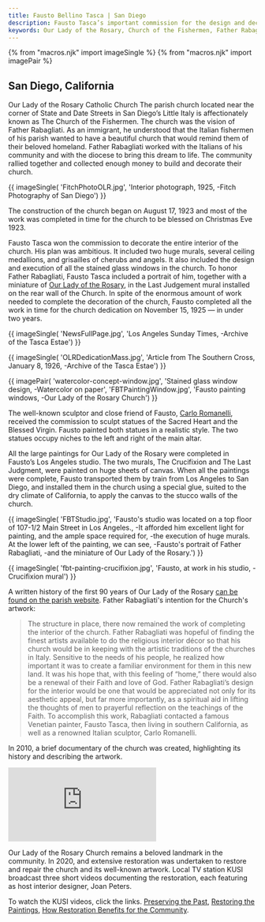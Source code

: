 ```yaml
---
title: Fausto Bellino Tasca | San Diego
description: Fausto Tasca’s important commission for the design and decorative painting for the interior of Our Lady of the Rosary Church in San Diego, California, was completed in about 2 years. Part of this commission included the design and execution of 13 stained glass windows.
keywords: Our Lady of the Rosary, Church of the Fishermen, Father Rabagliati, stained glass, Last Judgement, Crucifixion, mural
---
```

{% from "macros.njk" import imageSingle %}
{% from "macros.njk" import imagePair %}

## San Diego, California

<span class="intro">Our Lady of the Rosary Catholic Church</span>
The parish church located near the corner of State and Date Streets in San Diego’s Little Italy is affectionately known as The Church of the Fishermen. The church was the vision of Father Rabagliati. As an immigrant, he understood that the Italian fishermen of his parish wanted to have a beautiful church that would remind them of their beloved homeland. Father Rabagliati worked with the Italians of his community and with the diocese to bring this dream to life. The community rallied together and collected enough money to build and decorate their church.

{{ imageSingle(
'FitchPhotoOLR.jpg',
'Interior photograph, 1925, -Fitch Photography of San Diego')
}}

The construction of the church began on August 17, 1923 and most of the work was completed in time for the church to be blessed on Christmas Eve 1923.

Fausto Tasca won the commission to decorate the entire interior of the church. His plan was ambitious. It included two huge murals, several ceiling medallions, and grisailles of cherubs and angels. It also included the design and execution of all the stained glass windows in the church. To honor Father Rabagliati, Fausto Tasca included a portrait of him, together with a miniature of <a href="https://www.olrsd.org/" target="_blank">Our Lady of the Rosary</a>, in the Last Judgement mural installed on the rear wall of the Church. In spite of the enormous amount of work needed to complete the decoration of the church, Fausto completed all the work in time for the church dedication on November 15, 1925 — in under two years.


{{ imageSingle(
'NewsFullPage.jpg',
'Los Angeles Sunday Times, -Archive of the Tasca Estae')
}}


{{ imageSingle(
'OLRDedicationMass.jpg',
'Article from The Southern Cross, January 8, 1926, -Archive of the Tasca Estae')
}}

{{ imagePair(
'watercolor-concept-window.jpg',
'Stained glass window design, -Watercolor on paper',
'FBTPaintingWindow.jpg',
'Fausto painting windows, -Our Lady of the Rosary Church')
}}

The well-known sculptor and close friend of Fausto, <a href="https://en.wikipedia.org/wiki/Carlo_Romanelli" target="_blank">Carlo Romanelli</a>, received the commission to sculpt statues of the Sacred Heart and the Blessed Virgin. Fausto painted both statues in a realistic style. The two statues occupy niches to the left and right of the main altar.

All the large paintings for Our Lady of the Rosary were completed in Fausto’s Los Angeles studio. The two murals, The Crucifixion and The Last Judgment, were painted on huge sheets of canvas. When all the paintings were complete, Fausto transported them by train from Los Angeles to San Diego, and installed them in the church using a special glue, suited to the dry climate of California, to apply the canvas to the stucco walls of the church.

{{ imageSingle(
'FBTStudio.jpg',
'Fausto\'s studio was located on a top floor of 107-1/2 Main Street in Los Angeles., -It afforded him excellent light for painting, and the ample space required for, -the execution of huge murals. At the lower left of the painting, we can see, -Fausto\'s portrait of Father Rabagliati, -and the miniature of Our Lady of the Rosary.')
}}

{{ imageSingle(
'fbt-painting-crucifixion.jpg',
'Fausto, at work in his studio, -Crucifixion mural')
}}

A written history of the first 90 years of Our Lady of the Rosary <a href="https://www.olrsd.org/History-of-OLR" target="_blank">can be found on the parish website</a>. Father Rabagliati's intention for the Church's artwork:

<blockquote><p>The structure in place, there now remained the work of completing the interior of the church. Father Rabagliati was hopeful of finding the finest artists available to do the religious interior décor so that his church would be in keeping with the artistic traditions of the churches in Italy. Sensitive to the needs of his people, he realized how important it was to create a familiar environment for them in this new land. It was his hope that, with this feeling of “home,” there would also be a renewal of their Faith and love of God. Father Rabagliati’s design for the interior would be one that would be appreciated not only for its aesthetic appeal, but far more importantly, as a spiritual aid in lifting the thoughts of men to prayerful reflection on the teachings of the Faith. To accomplish this work, Rabagliati contacted a famous Venetian painter, Fausto Tasca, then living in southern California, as well as a renowned Italian sculptor, Carlo Romanelli.</p></blockquote>

In 2010, a brief documentary of the church was created, highlighting its history and describing the artwork.

<div class="videoWrapper">
  <iframe class="video" src="https://www.youtube.com/embed/OZIxDF8x9dE" title="YouTube video player" frameborder="0" allow="accelerometer; autoplay; clipboard-write; encrypted-media; gyroscope; picture-in-picture" allowfullscreen></iframe>
</div>

Our Lady of the Rosary Church remains a beloved landmark in the community. In 2020, and extensive restoration was undertaken to restore and repair the church and its well-known artwork. Local TV station KUSI broadcast three short videos documenting the restoration, each featuring as host interior designer, Joan Peters.

To watch the KUSI videos, click the links. <a href="https://www.youtube.com/watch?v=l851EZo1dEA" target="_blank">Preserving the Past</a>, <a href="https://www.youtube.com/watch?v=rizTPODbB1s" target="_blank">Restoring the Paintings</a>, <a href="https://www.youtube.com/watch?v=tdwm1yXfcxk" target="_blank">How Restoration Benefits for the Community</a>.

